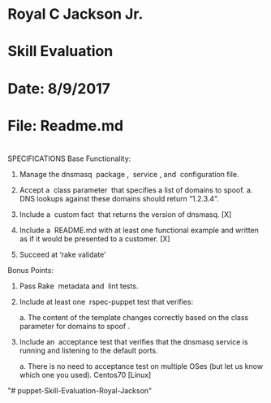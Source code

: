 # Royal C Jackson Jr.
# Skill Evaluation
# Date: 8/9/2017
# File: Readme.md

# 
SPECIFICATIONS Base Functionality: 

1. Manage the dnsmasq ​ package​ , ​ service​ , and ​ configuration file​ . 

2. Accept a ​ class parameter ​ that specifies a list of domains to spoof. a. DNS lookups against these domains should return “1.2.3.4”. 

3. Include a ​ custom fact ​ that returns the version of dnsmasq. [X]

4. Include a ​ README.md​ with at least one functional example and written as if it would be presented to a customer. [X]

5. Succeed at ‘rake validate’ 


Bonus Points: 

1. Pass Rake ​ metadata​ and ​ lint​ tests. 

2. Include at least one ​ rspec-puppet test​ that verifies: 

	a. The content of the template changes correctly based on the class parameter for domains to spoof . 
 
3. Include an ​ acceptance test​ that verifies that the dnsmasq service is running and listening to the default ports. 

	a. There is no need to acceptance test on multiple OSes (but let us know which one you used). Centos70 [Linux]


"# puppet-Skill-Evaluation-Royal-Jackson" 

